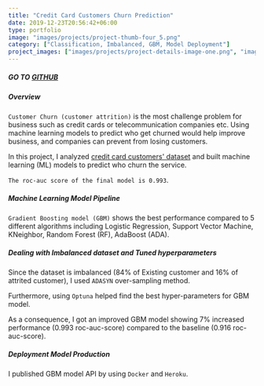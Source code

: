 ```yaml
---
title: "Credit Card Customers Churn Prediction"
date: 2019-12-23T20:56:42+06:00
type: portfolio
image: "images/projects/project-thumb-four_5.png"
category: ["Classification, Imbalanced, GBM, Model Deployment"]
project_images: ["images/projects/project-details-image-one.png", "images/projects/project-details-image-two.png"]
---
```


##### GO TO [GITHUB](https://github.com/yejiseoung/CreditCard_Churn) 

##### Overview
`Customer Churn (customer attrition)` is the most challenge problem for business such as credit cards or telecommunication companies etc. Using machine learning models to predict who get churned would help improve business, and companies can prevent from losing customers. 


In this project, I analyzed [credit card customers' dataset](https://www.kaggle.com/sakshigoyal7/credit-card-customers) and built machine learning (ML) models to predict who churn the service. 

`The roc-auc score of the final model is 0.993`. 


##### Machine Learning Model Pipeline
`Gradient Boosting model (GBM)` shows the best performance compared to 5 different algorithms including Logistic Regression, Support Vector Machine, KNeighbor, Random Forest (RF), AdaBoost (ADA).



##### Dealing with Imbalanced dataset and Tuned hyperparameters
Since the dataset is imbalanced (84% of Existing customer and 16% of attrited customer), I used `ADASYN` over-sampling method. 

Furthermore, using `Optuna` helped find the best hyper-parameters for 
GBM model. 

As a consequence, I got an improved GBM model showing 7% increased performance (0.993 roc-auc-score) compared to the baseline (0.916 roc-auc-score).


##### Deployment Model Production
I published GBM model API by using `Docker` and `Heroku`. 




